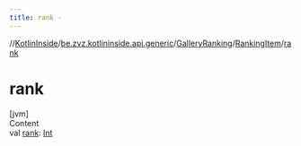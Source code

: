 ```yaml
---
title: rank -
---
```

//[KotlinInside](../../../index.md)/[be.zvz.kotlininside.api.generic](../../index.md)/[GalleryRanking](../index.md)/[RankingItem](index.md)/[rank](rank.md)



# rank  
[jvm]  
Content  
val [rank](rank.md): [Int](https://kotlinlang.org/api/latest/jvm/stdlib/kotlin/-int/index.html)  




